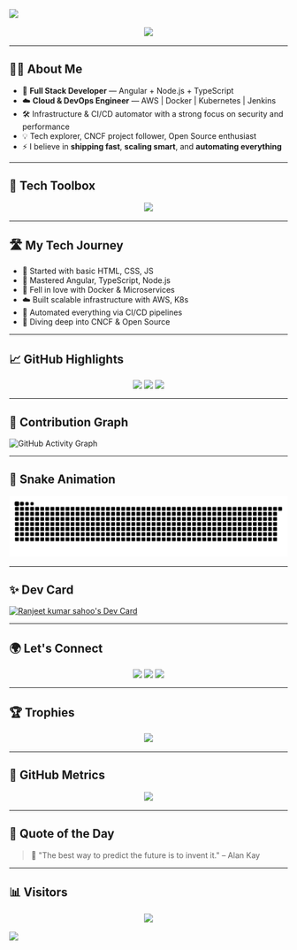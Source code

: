 
<!-- README.md -->

<img src="https://capsule-render.vercel.app/api?type=waving&color=0ff0fc&height=230&section=header&text=Ranjeet%20Kumar%20Sahoo&fontSize=45&fontAlignY=35&desc=Full%20Stack%20Dev%20%7C%20Cloud%20Infra%20%7C%20DevOps%20Ninja&descAlignY=60&animation=fadeIn" />

<p align="center">
  <img src="https://readme-typing-svg.herokuapp.com?font=Fira+Code&size=24&duration=3000&pause=1000&color=00FFD2&center=true&vCenter=true&width=600&lines=Crafting+Code+%26+Infrastructure.;DevOps+%7C+Kubernetes+%7C+CI%2FCD+Master.;Scaling+Modern+Web+Applications.;Always+learning%2C+always+building.">
</p>

---

## 🧑‍💻 About Me

- 🎯 **Full Stack Developer** — Angular + Node.js + TypeScript
- ☁️ **Cloud & DevOps Engineer** — AWS | Docker | Kubernetes | Jenkins
- 🛠️ Infrastructure & CI/CD automator with a strong focus on security and performance
- 💡 Tech explorer, CNCF project follower, Open Source enthusiast
- ⚡ I believe in **shipping fast**, **scaling smart**, and **automating everything**

---

## 🔧 Tech Toolbox

<div align="center">
  <img src="https://skillicons.dev/icons?i=angular,nodejs,typescript,java,mysql,mongodb,redis,docker,kubernetes,jenkins,aws,nginx,linux,firebase&perline=8" />
</div>

---

## 🛣️ My Tech Journey

- 🧱 Started with basic HTML, CSS, JS  
- 🚀 Mastered Angular, TypeScript, Node.js  
- 🐳 Fell in love with Docker & Microservices  
- ☁️ Built scalable infrastructure with AWS, K8s  
- 🔁 Automated everything via CI/CD pipelines  
- 🧠 Diving deep into CNCF & Open Source  

---

## 📈 GitHub Highlights

<div align="center">
  <img src="https://github-readme-stats.vercel.app/api?username=ng-ranjeet&show_icons=true&theme=tokyonight&hide_border=true&custom_title=🔥%20My%20GitHub%20Stats" width="48%" />
  <img src="https://github-readme-streak-stats.herokuapp.com/?user=ng-ranjeet&theme=tokyonight&hide_border=true" width="48%" />
  <img src="https://github-readme-stats.vercel.app/api/top-langs/?username=ng-ranjeet&layout=compact&theme=tokyonight&hide_border=true" width="48%" />
</div>

---

## 🧠 Contribution Graph

![GitHub Activity Graph](https://github-readme-activity-graph.vercel.app/graph?username=ng-ranjeet&theme=tokyo-night)

---

## 🐍 Snake Animation

<img src="./dist/github-contribution-grid-snake.svg" alt="Snake animation" />

---

## ✨ Dev Card

<a href="https://app.daily.dev/ranjeetkumar55"><img src="https://api.daily.dev/devcards/v2/r01qnFRYLt5p1ZrXBoKFA.png?r=zf6" width="356" alt="Ranjeet kumar sahoo's Dev Card"/></a>

---

## 🌍 Let's Connect

<p align="center">
  <a href="https://linkedin.com/in/your-link"><img src="https://img.shields.io/badge/-LinkedIn-0A66C2?style=for-the-badge&logo=linkedin&logoColor=white"/></a>
  <a href="mailto:your.email@example.com"><img src="https://img.shields.io/badge/-Gmail-D14836?style=for-the-badge&logo=gmail&logoColor=white"/></a>
  <a href="https://github.com/ranjeetkumar"><img src="https://img.shields.io/badge/-GitHub-181717?style=for-the-badge&logo=github&logoColor=white"/></a>
</p>

---

## 🏆 Trophies

<p align="center">
  <img src="https://github-profile-trophy.vercel.app/?username=ng-ranjeet&theme=tokyonight&margin-w=10" />
</p>

---

## 🧮 GitHub Metrics

<p align="center">
  <img src="https://metrics.lecoq.io/ng-ranjeet?template=terminal" />
</p>

---

## 🧠 Quote of the Day

> 💬 "The best way to predict the future is to invent it." – Alan Kay

---

## 📊 Visitors

<p align="center">
  <img src="https://komarev.com/ghpvc/?username=ng-ranjeet&style=flat-square&color=0FF0FC" />
</p>

<img src="https://capsule-render.vercel.app/api?type=waving&color=0ff0fc&height=120&section=footer"/>
